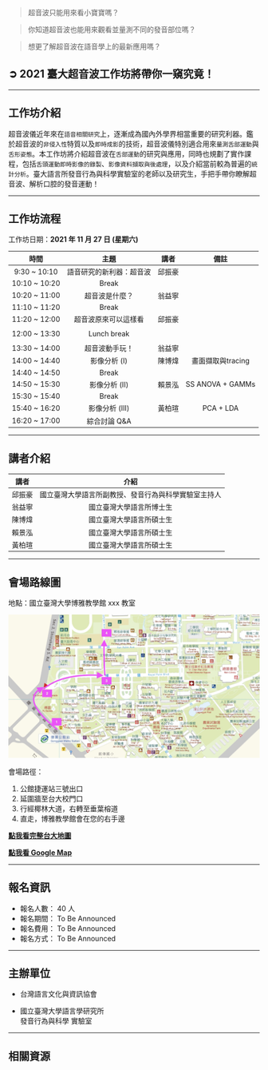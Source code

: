 > 超音波只能用來看小寶寶嗎？

> 你知道超音波也能用來觀看並量測不同的發音部位嗎？

> 想更了解超音波在語音學上的最新應用嗎？

## ➲ 2021 臺大超音波工作坊將帶你一窺究竟！

---

## **工作坊介紹**


超音波儀近年來在`語音相關研究`上，逐漸成為國內外學界相當重要的研究利器。鑑於超音波的`非侵入性`特質以及`即時成影`的技術，超音波儀特別適合用來`量測舌部運動`與`舌形姿態`。本工作坊將介紹超音波在`舌部運動`的研究與應用，同時也規劃了實作課程，包括`舌頭運動即時影像的錄製`、`影像資料擷取與後處理`，以及介紹當前較為普遍的`統計分析`。臺大語言所發音行為與科學實驗室的老師以及研究生，手把手帶你瞭解超音波、解析口腔的發音運動！


---

## **工作坊流程**

工作坊日期：**2021 年 11 月 27 日 (星期六)**

時間|主題|講者|備註
:-----:|:-----:|:-----:|:-----:
9:30 ~ 10:10|語音研究的新利器：超音波|邱振豪| 
10:10 ~ 10:20|Break| | 
10:20 ~ 11:00|超音波是什麼？|翁益寧| 
11:10 ~ 11:20|Break| | 
11:20 ~ 12:00|超音波原來可以這樣看|邱振豪| 
 | | | 
12:00 ~ 13:30|Lunch break| | 
 | | | 
13:30 ~ 14:00|超音波動手玩！|翁益寧| 
14:00 ~ 14:40|影像分析 (I)|陳博煒| 畫面擷取與tracing
14:40 ~ 14:50 |Break| | 
14:50 ~ 15:30|影像分析 (II)|賴景泓| SS ANOVA + GAMMs
15:30 ~ 15:40|Break| | 
15:40 ~ 16:20|影像分析 (III)|黃柏瑄| PCA + LDA
16:20 ~ 17:00|綜合討論 Q&A| | 


---

## **講者介紹**


講者|介紹
:-----:|:-----:
邱振豪|國立臺灣大學語言所副教授、發音行為與科學實驗室主持人
翁益寧|國立臺灣大學語言所博士生
陳博煒|國立臺灣大學語言所碩士生
賴景泓|國立臺灣大學語言所碩士生
黃柏瑄|國立臺灣大學語言所碩士生


---

## **會場路線圖**

地點：國立臺灣大學博雅教學館 xxx 教室

![boya-map](./img/boya-route.jpg)

會場路徑：

1. 公館捷運站三號出口
2. 延圍牆至台大校門口
3. 行經椰林大道，右轉至垂葉榕道
4. 直走，博雅教學館會在您的右手邊

[**點我看完整台大地圖**](https://www.ntu.edu.tw/about/map/B_02_A.jpg)

[**點我看 Google Map**](https://www.google.com/maps/place/%E5%9C%8B%E7%AB%8B%E8%87%BA%E7%81%A3%E5%A4%A7%E5%AD%B8%E5%8D%9A%E9%9B%85%E6%95%99%E5%AD%B8%E9%A4%A8/@25.0188496,121.5345114,17z/data=!3m1!4b1!4m5!3m4!1s0x3442a989d9909417:0x13a8ef0043681664!8m2!3d25.0188448!4d121.5367001)

---

## **報名資訊**

* 報名人數： 40 人
* 報名期間： To Be Announced
* 報名費用： To Be Announced
* 報名方式： To Be Announced

---

## **主辦單位**

* 台灣語言文化與資訊協會

* 國立臺灣大學語言學研究所 <br/>
發音行為與科學 實驗室



---

## **相關資源**
